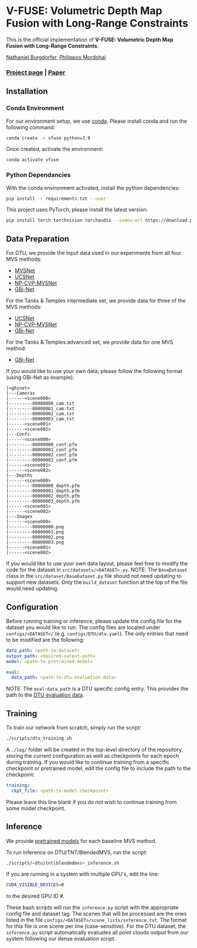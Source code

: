 # V-FUSE: Volumetric Depth Map Fusion with Long-Range Constraints
This is the official implementation of **V-FUSE: Volumetric Depth Map Fusion with Long-Range Constraints**.

[Nathaniel Burgdorfer](https://nburgdorfer.github.io),
[Philippos Mordohai](https://mordohai.github.io/)

### [Project page](https://nburgdorfer.github.io/vfuse/) | [Paper](https://arxiv.org/abs/2308.08715)

## Installation
### Conda Environment
For our environment setup, we use [conda](https://www.anaconda.com/download/). Please install conda and run the following command:
```bash
conda create -n vfuse python=3.9
```

Once created, activate the environment:
```bash
conda activate vfuse
```

### Python Dependancies
With the conda environment activated, install the python dependencies:
```bash
pip install -r requirements.txt --user
```

This project uses PyTorch, please install the latest version:
```bash
pip install torch torchvision torchaudio --index-url https://download.pytorch.org/whl/cu118
```

## Data Preparation
For DTU, we provide the input data used in our experiments from all four MVS methods:
- [MVSNet](https://stevens0-my.sharepoint.com/:u:/g/personal/nburgdor_stevens_edu/ESNvbUjv3UxBqvcUh2YHEDIBDIlVHDtJ-RxmGvjoJzTmRw?e=S24ML7)
- [UCSNet](https://stevens0-my.sharepoint.com/:u:/g/personal/nburgdor_stevens_edu/EdtU4wyHlvBJuEUJhf3EB0gBAnYV-FBv2zbp1jGdTawXig?e=dTdBpM)
- [NP-CVP-MVSNet](https://stevens0-my.sharepoint.com/:u:/g/personal/nburgdor_stevens_edu/EXUdw8TjMO9HojW95PgUnvcBXQgZMCdrH3gks_2ia562SA?e=QYU3zt)
- [GBi-Net](https://stevens0-my.sharepoint.com/:u:/g/personal/nburgdor_stevens_edu/Ebq5gX5pRyRBuKuCFCR-e6ABwCG2xEGpvKGsbVFrSlawnQ?e=dOqn9q)

For the Tanks & Temples intermediate set, we provide data for three of the MVS methods:
- [UCSNet](https://stevens0-my.sharepoint.com/:u:/g/personal/nburgdor_stevens_edu/EdggEeshAopMoyEx7nuuOrkBc8-s1J-MpmyZK5YClOFkOg?e=v7NHMp)
- [NP-CVP-MVSNet](https://stevens0-my.sharepoint.com/:u:/g/personal/nburgdor_stevens_edu/EWDqNcjF_dRJpqCuYbegqE0BtpS0pnFJrdCJrBh05kTYyA?e=MQAwLK)
- [GBi-Net](https://stevens0-my.sharepoint.com/:u:/g/personal/nburgdor_stevens_edu/ET00teKCZARHtNpppXxx5WYBJ3lTR8Jp_crkIBzpb6iuDg?e=FkECiu)

For the Tanks & Temples advanced set, we provide data for one MVS method:
- [GBi-Net](https://stevens0-my.sharepoint.com/:u:/g/personal/nburgdor_stevens_edu/EdjkrHXnWIVGmKnEnIj5wWIBnl2wRbiQGcJ0gahj2pr2Mg?e=AJ2jCp)

If you would like to use your own data, please follow the following format (using GBi-Net as example):
```
|<gbinet>
|---Cameras
|------<scene000>
|---------00000000_cam.txt
|---------00000001_cam.txt
|---------00000002_cam.txt
|---------00000003_cam.txt
|------<scene001>
|------<scene002>
|---Confs
|------<scene000>
|---------00000000_conf.pfm
|---------00000001_conf.pfm
|---------00000002_conf.pfm
|---------00000003_conf.pfm
|------<scene001>
|------<scene002>
|---Depths
|------<scene000>
|---------00000000_depth.pfm
|---------00000001_depth.pfm
|---------00000002_depth.pfm
|---------00000003_depth.pfm
|------<scene001>
|------<scene002>
|---Images
|------<scene000>
|---------00000000.png
|---------00000001.png
|---------00000002.png
|---------00000003.png
|------<scene001>
|------<scene002>
```
If you would like to use your own data layout, please feel free to modify the code for the dataset in `src/datasets/<DATASET>.py`. NOTE: The `BaseDataset` class in the `src/dataset/BaseDataset.py` file should not need updating to support new datasets. Only the `build_dataset` function at the top of the file would need updating.

## Configuration
Before running training or inference, please update the config file for the dataset you would like to run. The config files are located under `configs/<DATASET>/` (e.g. `configs/DTU/dtu.yaml`). The only entries that need to be modified are the following:

```yaml
data_path: <path-to-dataset>
output_path: <desired-output-path>
model: <path-to-pretrained-model>

eval:
  data_path: <path-to-dtu-evaluation-data>
```
NOTE: The `eval:data_path` is a DTU specific config entry. This provides the path to the [DTU evaluation data](https://stevens0-my.sharepoint.com/:u:/g/personal/nburgdor_stevens_edu/EW69VFXgdVxHlfWDZdFGAjwB0OHjXUHOpAHDSAGVskq9yQ?e=qoAcSM).

## Training
To train our network from scratch, simply run the script:
```bash
./scripts/dtu_training.sh
```
A `./log/` folder will be created in the top-level directory of the repository, storing the current configuration as well as checkpoints for each epoch during training. If you would like to continue training from a specific checkpoint or pretrained model, edit the config file to include the path to the checkpoint:
```yaml
training:
  ckpt_file: <path-to-model-checkpoint>
```
Please leave this line blank if you do not wish to continue training from some model checkpoint.

## Inference
We provide [pretrained models](https://drive.google.com/drive/folders/1mjVN2y5MPlZ72Acb1k2XyzsIdzbKm7qT?usp=sharing) for each baseline MVS method.

To run inference on DTU/TNT/BlendedMVS, run the script:
```bash 
./scripts/<dtu|tnt|blendedmvs>_inference.sh
```
If you are running in a system with multiple GPU's, edit the line:
```bash
CUDA_VISIBLE_DEVICES=0
```
to the desired GPU ID #.

These bash scripts will run the `inference.py` script with the appropriate config file and dataset tag. The scenes that will be processed are the ones listed in the file `configs/<DATASET>/scene_lists/inference.txt`. The format for this file is one scene per line (case-sensitive). For the DTU dataset, the `inference.py` script automatically evaluates all point clouds output from our system following our dense evaluation script.
